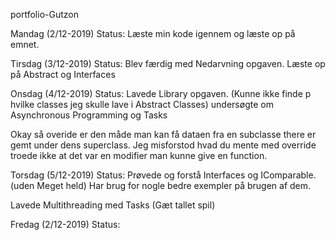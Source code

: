 portfolio-Gutzon



Mandag	(2/12-2019) Status: 
Læste min kode igennem og læste op på emnet.

Tirsdag	(3/12-2019) Status: 
Blev færdig med Nedarvning opgaven. 
Læste op på Abstract og Interfaces

Onsdag	(4/12-2019) Status:
Lavede Library opgaven. (Kunne ikke finde p hvilke classes jeg skulle lave i Abstract Classes)
undersøgte om Asynchronous Programming og Tasks


Okay så overide er den måde man kan få dataen fra en subclasse there er gemt under dens superclass.
Jeg misforstod hvad du mente med override troede ikke at det var en modifier man kunne give en function.

Torsdag	(5/12-2019) Status: 
Prøvede og forstå Interfaces og IComparable. (uden Meget held)
Har brug for nogle bedre exempler på brugen af dem.

Lavede Multithreading med Tasks (Gæt tallet spil)


Fredag	(2/12-2019) Status: 